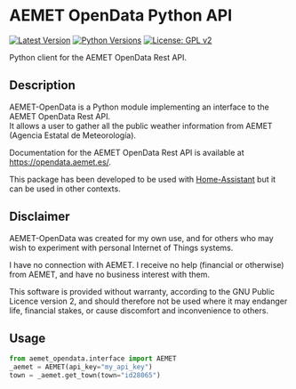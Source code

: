 AEMET OpenData Python API
=========================

[![Latest Version][mdversion-button]][md-pypi]
[![Python Versions][pyversion-button]][md-pypi]
[![License: GPL v2][gpl2-button]](LICENSE.md)

[gpl2-button]: https://img.shields.io/badge/License-GPL%20v2-blue.svg
[md-pypi]: https://pypi.org/project/AEMET-OpenData
[mdversion-button]: https://img.shields.io/pypi/v/AEMET-OpenData.svg
[pyversion-button]: https://img.shields.io/pypi/pyversions/AEMET-OpenData.svg

Python client for the AEMET OpenData Rest API.

Description
-----------

AEMET-OpenData is a Python module implementing an interface to the AEMET OpenData Rest API.<br/>
It allows a user to gather all the public weather information from AEMET (Agencia Estatal de Meteorología).

Documentation for the AEMET OpenData Rest API is available at https://opendata.aemet.es/.

This package has been developed to be used with [Home-Assistant](https://home-assistant.io/) but it can be used in other contexts.

Disclaimer
----------

AEMET-OpenData was created for my own use, and for others who may wish to experiment with personal Internet of Things systems.

I have no connection with AEMET. I receive no help (financial or otherwise) from AEMET, and have no business interest with them.

This software is provided without warranty, according to the GNU Public Licence version 2, and should therefore not be used where it may endanger life, financial stakes, or cause discomfort and inconvenience to others.

Usage
-----

```python
from aemet_opendata.interface import AEMET
_aemet = AEMET(api_key="my_api_key")
town = _aemet.get_town(town="id28065")
```
